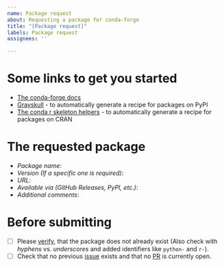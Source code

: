 ```yaml
---
name: Package request
about: Requesting a package for conda-forge
title: "[Package request]"
labels: Package request
assignees: ''

---
```


<!-- Use this template if you would like to have a new package added to conda-forge.
As we are all volunteers here, please note though that we cannot always accommodate your request but encourage you to try to submit the package yourself.

Some information on how to get started can be found in the conda-forge docs, linked below.
Please also note, that you do not need to be the original maintainer of the package to add it to conda forge.
Finally, don't hesitate to create an initial PR and we'll be happy to help you from there.
-->
# Some links to get you started
- [The conda-forge docs](https://conda-forge.org/#add_recipe)
- [Grayskull](https://github.com/conda-incubator/grayskull) - to automatically generate a recipe for packages on PyPI
- [The conda r skeleton helpers](https://github.com/bgruening/conda_r_skeleton_helper) - to automatically generate a recipe for packages on CRAN

# The requested package

- _Package name_:
- _Version (If a specific one is required)_:
- _URL_:
- _Available via (GitHub Releases, PyPI, etc.)_:
- _Additional comments_:

# Before submitting
- [ ] Please [verify](https://conda-forge.org/feedstock-outputs/), that the package does not already exist (Also check with _hyphens_ vs. _underscores_ and added identifiers like `python-` and `r-`).
- [ ] Check that no previous [issue](https://github.com/conda-forge/staged-recipes/issues) exists and that no [PR](https://github.com/conda-forge/staged-recipes/pulls) is currently open. 
